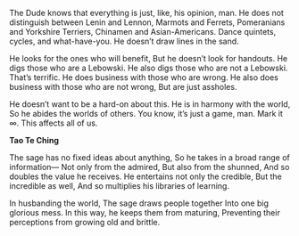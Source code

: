 The Dude knows that everything is just, like, his opinion, man.
He does not distinguish between Lenin and Lennon,
Marmots and Ferrets,
Pomeranians and Yorkshire Terriers,
Chinamen and Asian-Americans.
Dance quintets, cycles, and what-have-you.
He doesn’t draw lines in the sand.

He looks for the ones who will benefit,
But he doesn’t look for handouts.
He digs those who are a Lebowski.
He also digs those who are not a Lebowski.
That’s terrific.
He does business with those who are wrong.
He also does business with those who are not wrong,
But are just assholes.

He doesn’t want to be a hard-on about this.
He is in harmony with the world,
So he abides the worlds of others.
You know, it’s just a game, man.
Mark it ∞.
This affects all of us.

**Tao Te Ching**

The sage has no fixed ideas about anything,
So he takes in a broad range of information—
Not only from the admired,
But also from the shunned,
And so doubles the value he receives.
He entertains not only the credible,
But the incredible as well,
And so multiplies his libraries of learning.

In husbanding the world,
The sage draws people together
Into one big glorious mess.
In this way, he keeps them from maturing,
Preventing their perceptions from growing old and brittle.